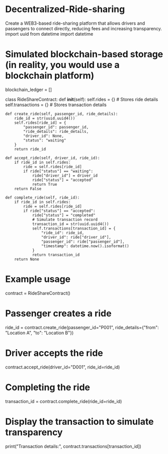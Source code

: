 # Decentralized-Ride-sharing
Create a WEB3-based ride-sharing platform that allows drivers and passengers to connect directly, reducing fees and increasing transparency.
import uuid
from datetime import datetime

# Simulated blockchain-based storage (in reality, you would use a blockchain platform)
blockchain_ledger = []

class RideShareContract:
    def __init__(self):
        self.rides = {}  # Stores ride details
        self.transactions = {}  # Stores transaction details
    
    def create_ride(self, passenger_id, ride_details):
        ride_id = str(uuid.uuid4())
        self.rides[ride_id] = {
            "passenger_id": passenger_id,
            "ride_details": ride_details,
            "driver_id": None,
            "status": "waiting"
        }
        return ride_id
    
    def accept_ride(self, driver_id, ride_id):
        if ride_id in self.rides:
            ride = self.rides[ride_id]
            if ride["status"] == "waiting":
                ride["driver_id"] = driver_id
                ride["status"] = "accepted"
                return True
        return False
    
    def complete_ride(self, ride_id):
        if ride_id in self.rides:
            ride = self.rides[ride_id]
            if ride["status"] == "accepted":
                ride["status"] = "completed"
                # Simulate transaction record
                transaction_id = str(uuid.uuid4())
                self.transactions[transaction_id] = {
                    "ride_id": ride_id,
                    "driver_id": ride["driver_id"],
                    "passenger_id": ride["passenger_id"],
                    "timestamp": datetime.now().isoformat()
                }
                return transaction_id
        return None

# Example usage
contract = RideShareContract()

# Passenger creates a ride
ride_id = contract.create_ride(passenger_id="P001", ride_details={"from": "Location A", "to": "Location B"})

# Driver accepts the ride
contract.accept_ride(driver_id="D001", ride_id=ride_id)

# Completing the ride
transaction_id = contract.complete_ride(ride_id=ride_id)

# Display the transaction to simulate transparency
print("Transaction details:", contract.transactions[transaction_id])
